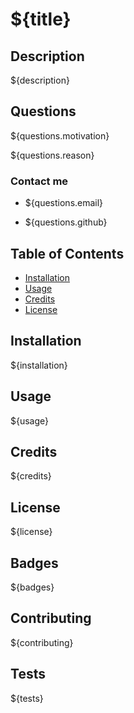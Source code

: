 # ${title}

## Description

${description}

## Questions 

${questions.motivation}

${questions.reason}

### Contact me

- ${questions.email}

- ${questions.github}


## Table of Contents

- [Installation](#installation)
- [Usage](#usage)
- [Credits](#credits)
- [License](#license)

## Installation

${installation}

## Usage

${usage}

## Credits

${credits}

## License

${license}

## Badges

${badges}

## Contributing

${contributing}

## Tests

${tests}
